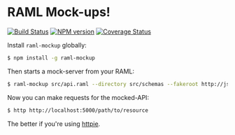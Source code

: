 RAML Mock-ups!
==============

[![Build Status](https://travis-ci.org/gextech/raml-mockup.png?branch=master)](https://travis-ci.org/gextech/raml-mockup) [![NPM version](https://badge.fury.io/js/raml-mockup.png)](http://badge.fury.io/js/raml-mockup) [![Coverage Status](https://coveralls.io/repos/gextech/raml-mockup/badge.png?branch=master)](https://coveralls.io/r/gextech/raml-mockup?branch=master)

Install `raml-mockup` globally:

```bash
$ npm install -g raml-mockup
```

Then starts a mock-server from your RAML:

```bash
$ raml-mockup src/api.raml --directory src/schemas --fakeroot http://json-schema.org --formats src/formats.js --port 5000 --watch
```

Now you can make requests for the mocked-API:

```bash
$ http http://localhost:5000/path/to/resource
```

The better if you're using [httpie](https://github.com/jakubroztocil/httpie).
